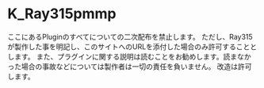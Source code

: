 # K_Ray315pmmp
ここにあるPluginのすべてについての二次配布を禁止します。 ただし、Ray315が製作した事を明記し、このサイトへのURLを添付した場合のみ許可することとします。 また、プラグインに関する説明は読むことをお勧めします。読まなかった場合の事故などについては製作者は一切の責任を負いません。 改造は許可します。
